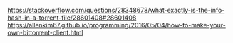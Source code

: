 https://stackoverflow.com/questions/28348678/what-exactly-is-the-info-hash-in-a-torrent-file/28601408#28601408
https://allenkim67.github.io/programming/2016/05/04/how-to-make-your-own-bittorrent-client.html
